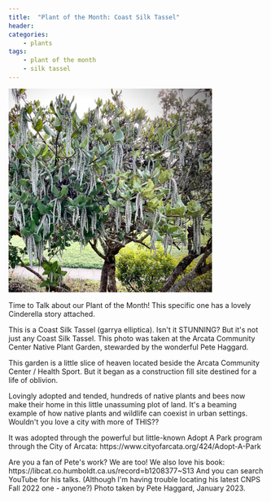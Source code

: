 ```yaml
---
title:  "Plant of the Month: Coast Silk Tassel"
header:
categories:
    - plants 
tags:
    - plant of the month
    - silk tassel
---
```

<img src="/assets/images/plants/garrya_elliptica_lg.jpeg" width="400" />
<p>
Time to Talk about our Plant of the Month! This specific one has a lovely Cinderella story attached.
</p>
<p>
This is a Coast Silk Tassel (garrya elliptica). Isn't it STUNNING?
But it's not just any Coast Silk Tassel. 
This photo was taken at the Arcata Community Center Native Plant Garden, stewarded by the wonderful Pete Haggard. 
</p>
<p>
This garden is a little slice of heaven located beside the Arcata Community Center / Health Sport.  But it began as a construction fill site destined for a life of oblivion. 
</p>
<p>
Lovingly adopted and tended, hundreds of native plants and bees now make their home in this little unassuming plot of land. 
It's a beaming example of how native plants and wildlife can coexist in urban settings. Wouldn't you love a city with more of THIS?? 
</p>
<p>
It was adopted through the powerful but little-known Adopt A Park program through the City of Arcata: https://www.cityofarcata.org/424/Adopt-A-Park
</p>
<p>
Are you a fan of Pete's work? We are too! We also love his book:
https://libcat.co.humboldt.ca.us/record=b1208377~S13
And you can search YouTube for his talks. (Although I'm having trouble locating his latest CNPS Fall 2022 one - anyone?) 
Photo taken by Pete Haggard, January 2023.
</p>
